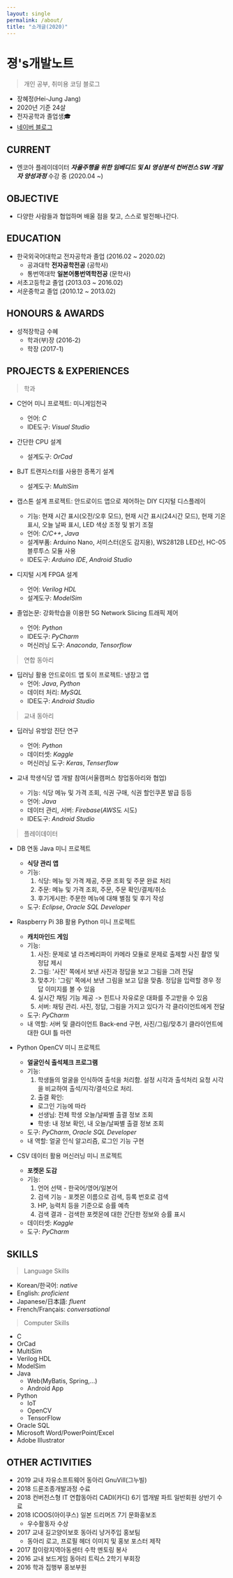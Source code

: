 ```yaml
---
layout: single
permalink: /about/
title: "소개글(2020)"
---
```


# 졍's개발노트

> 개인 공부, 취미용 코딩 블로그

- 장혜정(Hei-Jung Jang)
- 2020년 기준 24살
- 전자공학과 졸업생🎓
- [네이버 블로그](https://blog.naver.com/wkdgpwjd007)

## CURRENT

- 엔코아 플레이데이터 ***자율주행을 위한 임베디드 및 AI 영상분석 컨버전스 SW 개발자 양성과정*** 수강 중 (2020.04 ~)

## OBJECTIVE

- 다양한 사람들과 협업하며 배울 점을 찾고, 스스로 발전해나간다.

## EDUCATION

- 한국외국어대학교 전자공학과 졸업 (2016.02 ~ 2020.02)
  - 공과대학 **전자공학전공** (공학사)
  - 통번역대학 **일본어통번역학전공** (문학사)
- 서초고등학교 졸업 (2013.03 ~ 2016.02)
- 서운중학교 졸업 (2010.12 ~ 2013.02)

## HONOURS & AWARDS

- 성적장학금 수혜
  - 학과(부)장 (2016-2)
  - 학장 (2017-1)
  
## PROJECTS & EXPERIENCES

> 학과

- C언어 미니 프로젝트: 미니게임천국
  - 언어: *C*
  - IDE도구: *Visual Studio*

- 간단한 CPU 설계
  - 설계도구: *OrCad*

- BJT 트랜지스터를 사용한 증폭기 설계
  - 설계도구: *MultiSim*

- 캡스톤 설계 프로젝트: 안드로이드 앱으로 제어하는 DIY 디지털 디스플레이
  - 기능: 현재 시간 표시(오전/오후 모드), 현재 시간 표시(24시간 모드), 현재 기온 표시, 오늘 날짜 표시, LED 색상 조정 및 밝기 조절
  - 언어: *C/C++*, *Java*
  - 설계부품: Arduino Nano, 서미스터(온도 감지용), WS2812B LED선, HC-05 블루투스 모듈 사용
  - IDE도구: *Arduino IDE*, *Android Studio*

- 디지털 시계 FPGA 설계
  - 언어: *Verilog HDL*
  - 설계도구: *ModelSim*

- 졸업논문: 강화학습을 이용한 5G Network Slicing 트래픽 제어
  - 언어: *Python*
  - IDE도구: *PyCharm*
  - 머신러닝 도구: *Anaconda*, *Tensorflow*
  
> 연합 동아리

- 딥러닝 활용 안드로이드 앱 토이 프로젝트: 냉장고 앱
  - 언어: *Java*, *Python*
  - 데이터 처리: *MySQL*
  - IDE도구: *Android Studio*

> 교내 동아리

- 딥러닝 유방암 진단 연구
  - 언어: *Python*
  - 데이터셋: *Kaggle*
  - 머신러닝 도구: *Keras*, *Tenserflow*

- 교내 학생식당 앱 개발 참여(서울캠퍼스 창업동아리와 협업)
  - 기능: 식당 메뉴 및 가격 조회, 식권 구매, 식권 할인쿠폰 발급 등등
  - 언어: *Java*
  - 데이터 관리, 서버: *Firebase*(*AWS*도 시도)
  - IDE도구: *Android Studio*

> 플레이데이터

- DB 연동 Java 미니 프로젝트
  - **식당 관리 앱**
  - 기능:
    1. 식당: 메뉴 및 가격 제공, 주문 조회 및 주문 완료 처리
    2. 주문: 메뉴 및 가격 조회, 주문, 주문 확인/결제/취소
    3. 후기게시판: 주문한 메뉴에 대해 별점 및 후기 작성
  - 도구: *Eclipse*, *Oracle SQL Developer*

- Raspberry Pi 3B 활용 Python 미니 프로젝트
  - **캐치마인드 게임**
  - 기능:
    1. 사진: 문제로 낼 라즈베리파이 카메라 모듈로 문제로 출제할 사진 촬영 및 정답 제시
    2. 그림: '사진' 쪽에서 보낸 사진과 정답을 보고 그림을 그려 전달
    3. 맞추기: '그림' 쪽에서 보낸 그림을 보고 답을 맞춤. 정답을 입력할 경우 정답 이미지를 볼 수 있음
    4. 실시간 채팅 기능 제공 -> 힌트나 자유로운 대화를 주고받을 수 있음
    5. 서버: 채팅 관리. 사진, 정답, 그림을 가지고 있다가 각 클라이언트에게 전달
  - 도구: *PyCharm*
  - 내 역할: 서버 및 클라이언트 Back-end 구현, 사진/그림/맞추기 클라이언트에 대한 GUI 틀 마련

- Python OpenCV 미니 프로젝트
  - **얼굴인식 출석체크 프로그램**
  - 기능:
    1. 학생들의 얼굴을 인식하여 출석을 처리함. 설정 시각과 출석처리 요청 시각을 비교하여 출석/지각/결석으로 처리.
    2. 출결 확인:
      - 로그인 기능에 따라
      - 선생님: 전체 학생 오늘/날짜별 출결 정보 조회
      - 학생: 내 정보 확인, 내 오늘/날짜별 출결 정보 조회
  - 도구: *PyCharm*, *Oracle SQL Developer*
  - 내 역할: 얼굴 인식 알고리즘, 로그인 기능 구현

- CSV 데이터 활용 머신러닝 미니 프로젝트
  - **포켓몬 도감**
  - 기능:
    1. 언어 선택 - 한국어/영어/일본어
    2. 검색 기능 - 포켓몬 이름으로 검색, 등록 번호로 검색
    3. HP, 능력치 등을 기준으로 승률 예측
    4. 검색 결과 - 검색한 포켓몬에 대한 간단한 정보와 승률 표시
  - 데이터셋: *Kaggle*
  - 도구: *PyCharm*

## SKILLS

> Language Skills

- Korean/한국어: *native*
- English: *proficient*
- Japanese/日本語: *fluent*
- French/Français: *conversational*

> Computer Skills

- C
- OrCad
- MultiSim
- Verilog HDL
- ModelSim
- Java
  - Web(MyBatis, Spring,...)
  - Android App
- Python
  - IoT
  - OpenCV
  - TensorFlow
- Oracle SQL
- Microsoft Word/PowerPoint/Excel
- Adobe Illustrator

## OTHER ACTIVITIES

- 2019 교내 자유소프트웨어 동아리 GnuVill(그누빌)
- 2018 드론조종개발과정 수료
- 2018 컨버전스형 IT 연합동아리 CADI(카디) 6기 앱개발 파트 일반회원 상반기 수료
- 2018 ICOOS(아이쿠스) 일본 드리머즈 7기 문화홍보조
  - 우수활동자 수상
- 2017 교내 길고양이보호 동아리 냥거주입 홍보팀
  - 동아리 로고, 프로필 헤더 이미지 및 홍보 포스터 제작
- 2017 참이랑지역아동센터 수학 멘토링 봉사
- 2016 교내 보드게임 동아리 트릭스 2학기 부회장
- 2016 학과 집행부 홍보부원
